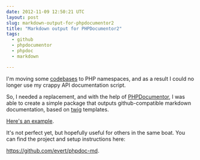 ```yaml
---
date: 2012-11-09 12:50:21 UTC
layout: post
slug: markdown-output-for-phpdocumentor2
title: "Markdown output for PHPDocumentor2"
tags:
  - github
  - phpdocumentor
  - phpdoc
  - markdown

---
```

<p>I'm moving some <a href="https://github.com/fruux/sabre-dav">codebases</a> to PHP namespaces, and as a result I could no longer use my crappy API documentation script.</p>

<p>So, I needed a replacement, and with the help of <a href="http://www.phpdoc.org/">PHPDocumentor</a>, I was able to create a simple package that outputs github-compatible markdown documentation, based on <a href="http://twig.sensiolabs.org/">twig</a> templates.</p>

<p><a href="https://github.com/fruux/sabre-dav/wiki/Sabre-DAV-FS-Directory">Here's an example</a>.</p>

<p>It's not perfect yet, but hopefully useful for others in the same boat. You can find the project and setup instructions here:</p>

<p><a href="https://github.com/evert/phpdoc-md">https://github.com/evert/phpdoc-md</a>.</p>
